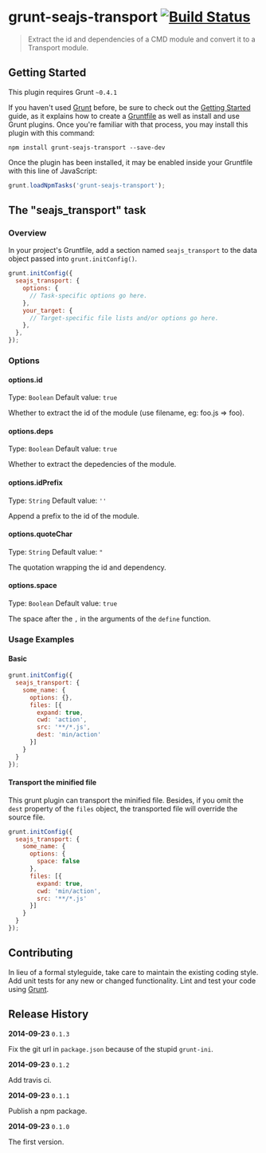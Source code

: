 # grunt-seajs-transport [![Build Status](https://travis-ci.org/Alex1990/grunt-seajs-transport.svg)](https://travis-ci.org/Alex1990/grunt-seajs-transport)

> Extract the id and dependencies of a CMD module and convert it to a Transport module.

## Getting Started
This plugin requires Grunt `~0.4.1`

If you haven't used [Grunt](http://gruntjs.com/) before, be sure to check out the [Getting Started](http://gruntjs.com/getting-started) guide, as it explains how to create a [Gruntfile](http://gruntjs.com/sample-gruntfile) as well as install and use Grunt plugins. Once you're familiar with that process, you may install this plugin with this command:

```shell
npm install grunt-seajs-transport --save-dev
```

Once the plugin has been installed, it may be enabled inside your Gruntfile with this line of JavaScript:

```js
grunt.loadNpmTasks('grunt-seajs-transport');
```

## The "seajs_transport" task

### Overview
In your project's Gruntfile, add a section named `seajs_transport` to the data object passed into `grunt.initConfig()`.

```js
grunt.initConfig({
  seajs_transport: {
    options: {
      // Task-specific options go here.
    },
    your_target: {
      // Target-specific file lists and/or options go here.
    },
  },
});
```

### Options

#### options.id
Type: `Boolean`
Default value: `true`

Whether to extract the id of the module (use filename, eg: foo.js => foo).

#### options.deps
Type: `Boolean`
Default value: `true`

Whether to extract the depedencies of the module.

#### options.idPrefix
Type: `String`
Default value: `''`

Append a prefix to the id of the module.

#### options.quoteChar
Type: `String`
Default value: `"`

The quotation wrapping the id and dependency.

#### options.space
Type: `Boolean`
Default value: `true`

The space after the `,` in the arguments of the `define` function.

### Usage Examples

#### Basic

```js
grunt.initConfig({
  seajs_transport: {
    some_name: {
      options: {},
      files: [{
        expand: true,
        cwd: 'action',
        src: '**/*.js',
        dest: 'min/action'
      }]
    }
  }
});
```

#### Transport the minified file

This grunt plugin can transport the minified file. 
Besides, if you omit the `dest` property of the `files` object, 
the transported file will override the source file.

```js
grunt.initConfig({
  seajs_transport: {
    some_name: {
      options: {
        space: false
      },
      files: [{
        expand: true,
        cwd: 'min/action',
        src: '**/*.js'
      }]
    }
  }
});
```

## Contributing
In lieu of a formal styleguide, take care to maintain the existing coding style. Add unit tests for any new or changed functionality. Lint and test your code using [Grunt](http://gruntjs.com/).

## Release History

**2014-09-23** `0.1.3`

Fix the git url in `package.json` because of the stupid `grunt-ini`.

**2014-09-23** `0.1.2`

Add travis ci.

**2014-09-23** `0.1.1`

Publish a npm package.

**2014-09-23** `0.1.0`

The first version.
